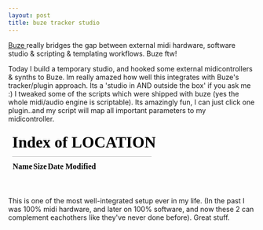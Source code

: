 ```yaml
---
layout: post
title: buze tracker studio
---
```

[Buze ](\"http://batman.no/buze\" "\"buze")really bridges the gap between external midi hardware, software studio & scripting & templating workflows. Buze ftw!
<div>  

</div>
<div>
<span arial="" background-color:="" font-family:="" font-size:="" font-style:="" line-height:="" normal="" rgb="" sans-serif="" style="\"color:">Today I build a temporary studio, and hooked some external midicontrollers & synths to Buze. Im really amazed how well this integrates with Buze's tracker/plugin approach. Its a 'studio in AND outside the box' if you ask me :) I tweaked some of the scripts which were shipped with buze (yes the whole midi/audio engine is scriptable). Its amazingly fun, I can just click one plugin..and my script will map all important parameters to my midicontroller. 
</span>
</div>
<div>
<span arial="" background-color:="" font-family:="" font-size:="" font-style:="" line-height:="" normal="" rgb="" sans-serif="" style="\"color:">  

</span>
</div>
<iframe allowfullscreen="\"\"" frameborder="\"0\"" height="\"285\"" src="\"http://www.youtube.com/embed/hMLdUZHzUSo\"" width="\"260\"">
</iframe>
<div>
<span arial="" background-color:="" font-family:="" font-size:="" font-style:="" line-height:="" normal="" rgb="" sans-serif="" style="\"color:">  

</span>
</div>
<div>
<span arial="" color:="" font-family:="" font-size:="" font-style:="" line-height:="" normal="" rgb="" sans-serif="" style="\"background-color:">This is one of the most well-integrated setup ever in my life. (In the past I was 100% midi hardware, and later on 100% software, and now these 2 can complement eachothers like they've never done before). Great stuff.
</span>
</div>
<div>
<div>  

</div>
<div>  

</div>
</div>